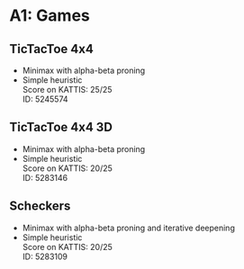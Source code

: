 # A1: Games
## TicTacToe 4x4
 - Minimax with alpha-beta proning
 - Simple heuristic <br/>
 Score on KATTIS: 25/25 <br/>
 ID: 5245574
## TicTacToe 4x4 3D
 - Minimax with alpha-beta proning
 - Simple heuristic <br/>
 Score on KATTIS: 20/25 <br/>
 ID: 5283146
## Scheckers
 - Minimax with alpha-beta proning and iterative deepening
 - Simple heuristic <br/>
 Score on KATTIS: 20/25 <br/>
 ID: 5283109
